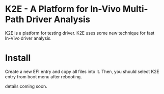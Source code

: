 # K2E - A Platform for In-Vivo Multi-Path Driver Analysis

K2E is a platform for testing driver.
K2E uses some new technique for fast In-Vivo driver analysis.

# Install
Create a new EFI entry and copy all files into it. Then, you should select K2E entry from boot menu after rebooting.


details coming soon.
